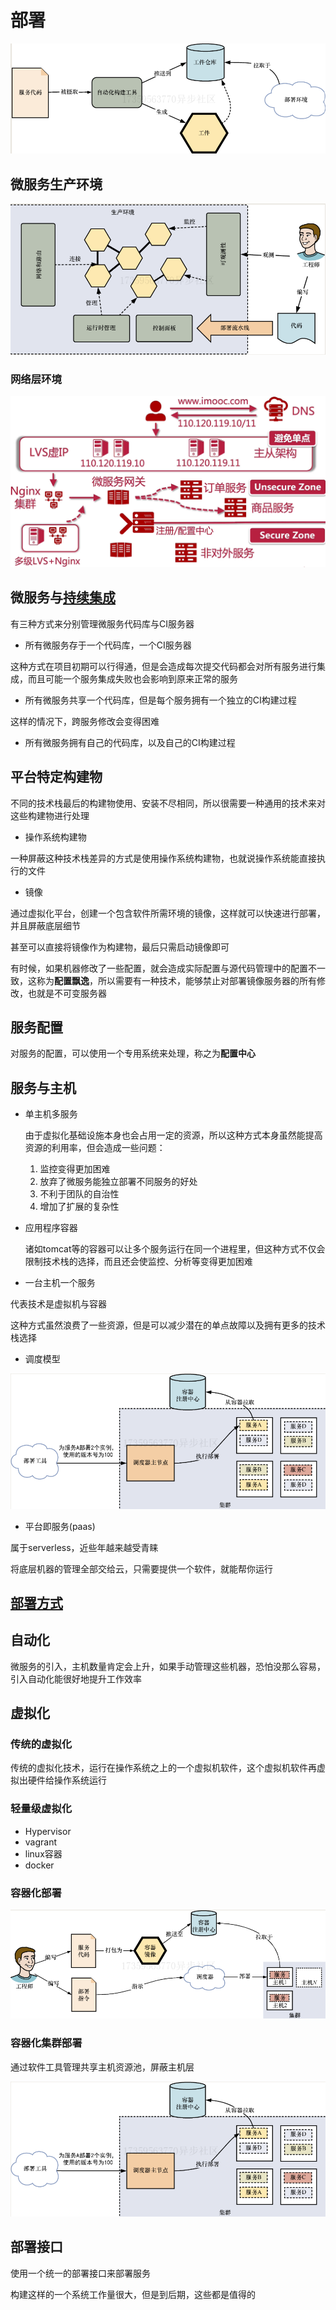 # 部署

![批注 2020-06-20 084736](/assets/批注%202020-06-20%20084736.png)

## 微服务生产环境

![批注 2020-06-20 084255](/assets/批注%202020-06-20%20084255.png)

### 网络层环境

![屏幕截图 2021-10-25 232736](/assets/屏幕截图%202021-10-25%20232736.png)

## 微服务与[持续集成](/运维/持续集成.md)

有三种方式来分别管理微服务代码库与CI服务器

- 所有微服务存于一个代码库，一个CI服务器

这种方式在项目初期可以行得通，但是会造成每次提交代码都会对所有服务进行集成，而且可能一个服务集成失败也会影响到原来正常的服务

- 所有微服务共享一个代码库，但是每个服务拥有一个独立的CI构建过程

这样的情况下，跨服务修改会变得困难

- 所有微服务拥有自己的代码库，以及自己的CI构建过程

## 平台特定构建物

不同的技术栈最后的构建物使用、安装不尽相同，所以很需要一种通用的技术来对这些构建物进行处理

- 操作系统构建物

一种屏蔽这种技术栈差异的方式是使用操作系统构建物，也就说操作系统能直接执行的文件

- 镜像

通过虚拟化平台，创建一个包含软件所需环境的镜像，这样就可以快速进行部署，并且屏蔽底层细节

甚至可以直接将镜像作为构建物，最后只需启动镜像即可

有时候，如果机器修改了一些配置，就会造成实际配置与源代码管理中的配置不一致，这称为**配置飘逸**，所以需要有一种技术，能够禁止对部署镜像服务器的所有修改，也就是不可变服务器

## 服务配置

对服务的配置，可以使用一个专用系统来处理，称之为**配置中心**

## 服务与主机

- 单主机多服务

  由于虚拟化基础设施本身也会占用一定的资源，所以这种方式本身虽然能提高资源的利用率，但会造成一些问题：

  1. 监控变得更加困难
  2. 放弃了微服务能独立部署不同服务的好处
  3. 不利于团队的自治性
  4. 增加了扩展的复杂性

- 应用程序容器

  诸如tomcat等的容器可以让多个服务运行在同一个进程里，但这种方式不仅会限制技术栈的选择，而且还会使监控、分析等变得更加困难

- 一台主机一个服务

代表技术是虚拟机与容器

这种方式虽然浪费了一些资源，但是可以减少潜在的单点故障以及拥有更多的技术栈选择

- 调度模型

![批注 2020-06-20 085322](/assets/批注%202020-06-20%20085322.png)

- 平台即服务(paas)

属于serverless，近些年越来越受青睐

将底层机器的管理全部交给云，只需要提供一个软件，就能帮你运行

## [部署方式](/运维/灰度发布.md#具体实现)

## 自动化

微服务的引入，主机数量肯定会上升，如果手动管理这些机器，恐怕没那么容易，引入自动化能很好地提升工作效率

## 虚拟化

### 传统的虚拟化

传统的虚拟化技术，运行在操作系统之上的一个虚拟机软件，这个虚拟机软件再虚拟出硬件给操作系统运行

### 轻量级虚拟化

- Hypervisor
- vagrant
- linux容器
- docker

### 容器化部署

![批注 2020-06-20 090357](/assets/批注%202020-06-20%20090357.png)

### 容器化集群部署

通过软件工具管理共享主机资源池，屏蔽主机层

![批注 2020-06-20 085322](/assets/批注%202020-06-20%20085322.png)

## 部署接口

使用一个统一的部署接口来部署服务

构建这样的一个系统工作量很大，但是到后期，这些都是值得的